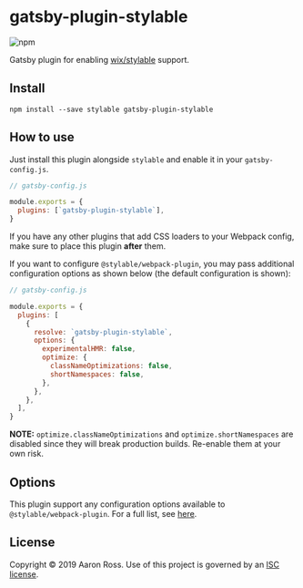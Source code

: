 # gatsby-plugin-stylable

![npm](https://img.shields.io/npm/v/gatsby-plugin-stylable.svg)

Gatsby plugin for enabling [wix/stylable](https://github.com/wix/stylable) support.

## Install

```
npm install --save stylable gatsby-plugin-stylable
```

## How to use

Just install this plugin alongside `stylable` and enable it in your `gatsby-config.js`.

```js
// gatsby-config.js

module.exports = {
  plugins: [`gatsby-plugin-stylable`],
}
```

If you have any other plugins that add CSS loaders to your Webpack config, make sure to place this plugin **after** them.

If you want to configure `@stylable/webpack-plugin`, you may pass additional configuration options as shown below (the default configuration is shown):

```js
// gatsby-config.js

module.exports = {
  plugins: [
    {
      resolve: `gatsby-plugin-stylable`,
      options: {
        experimentalHMR: false,
        optimize: {
          classNameOptimizations: false,
          shortNamespaces: false,
        },
      },
    },
  ],
}
```

**NOTE:** `optimize.classNameOptimizations` and `optimize.shortNamespaces` are disabled since they will break
production builds. Re-enable them at your own risk.

## Options

This plugin support any configuration options available to `@stylable/webpack-plugin`. For a full list, see [here](https://github.com/wix/stylable/tree/master/packages/webpack-plugin#plugin-configuration-options).

## License

Copyright &copy; 2019 Aaron Ross. Use of this project is governed by an [ISC license](LICENSE).
